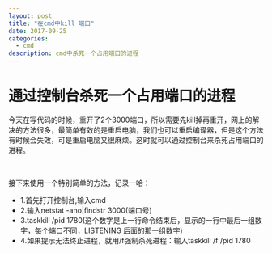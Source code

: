 ```yaml
---
layout: post
title: "在cmd中kill 端口"
date: 2017-09-25
categories:
  - cmd
description: cmd中杀死一个占用端口的进程
---
```


<h1>通过控制台杀死一个占用端口的进程</h1>

<p>今天在写代码的时候，重开了2个3000端口，所以需要先kill掉再重开，网上的解决的方法很多，最简单有效的是重启电脑，我们也可以重启编译器，但是这个方法有时候会失效，可是重启电脑又很麻烦。这时就可以通过控制台来杀死占用端口的进程。</p>
<br/>

<p>接下来使用一个特别简单的方法，记录一哈：</p>
<ul>
  <li>1.首先打开控制台,输入cmd</li>
  <li>2.输入netstat -ano|findstr 3000(端口号)</li>
  <li>3.taskkill /pid 1780(这个数字是上一行命令结束后，显示的一行中最后一组数字，每个端口不同，LISTENING 后面的那一组数字)</li>
  <li>4.如果提示无法终止进程，就用/f强制杀死进程：输入taskkill /f /pid 1780</li>
</ul>
